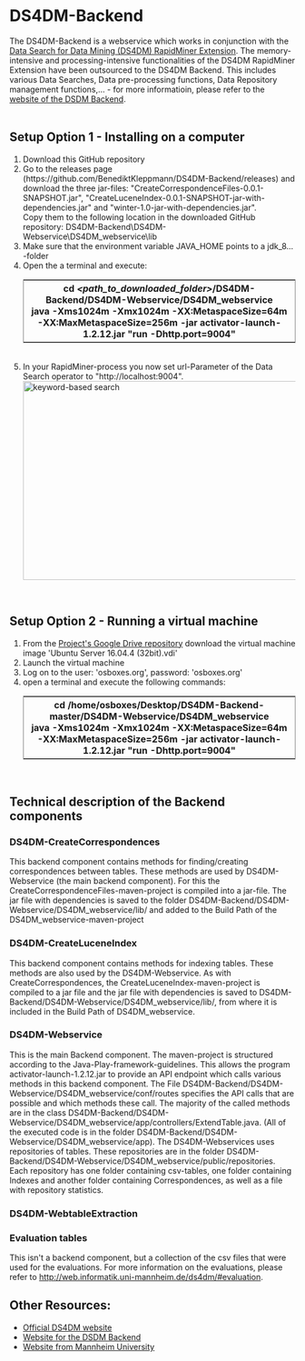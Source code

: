 # DS4DM-Backend

The DS4DM-Backend is a webservice which works in conjunction with the <a href="https://community.rapidminer.com/t5/Community-Blog/The-Data-Search-for-Data-Mining-Extension-Release/ba-p/38231">Data Search for Data Mining (DS4DM) RapidMiner Extension</a>. The memory-intensive and processing-intensive functionalities of the DS4DM RapidMiner Extension have been outsourced to the DS4DM Backend. This includes various Data Searches, Data pre-processing functions, Data Repository management functions,... - for more informatioin, please refer to the <a href="http://web.informatik.uni-mannheim.de/ds4dm/">website of the DSDM Backend</a>.<br>
<br>

## Setup Option 1 - Installing on a computer
<ol>
  <li>Download this GitHub repository
  <li> Go to the releases page (https://github.com/BenediktKleppmann/DS4DM-Backend/releases) and download the three jar-files: "CreateCorrespondenceFiles-0.0.1-SNAPSHOT.jar", "CreateLuceneIndex-0.0.1-SNAPSHOT-jar-with-dependencies.jar" and "winter-1.0-jar-with-dependencies.jar". <br>
    Copy them to the following location in the downloaded GitHub repository: DS4DM-Backend\DS4DM-Webservice\DS4DM_webservice\lib
  <li>Make sure that the environment variable JAVA_HOME points to a jdk_8... -folder
  <li>Open the a terminal and execute:<br>
    <table frame="box">
      <tr>
        <th>
		  cd <i>&lt;path_to_downloaded_folder&gt;</i>/DS4DM-Backend/DS4DM-Webservice/DS4DM_webservice<br>
          java -Xms1024m -Xmx1024m -XX:MetaspaceSize=64m -XX:MaxMetaspaceSize=256m -jar activator-launch-1.2.12.jar "run -Dhttp.port=9004"
        </th>
      </tr>
    </table><br>
   <li>In your RapidMiner-process you now set url-Parameter of the Data Search operator to "http://localhost:9004".<br>
     <img class="img-responsive" src="http://web.informatik.uni-mannheim.de/ds4dm/images/Set_URL_in_Data_Search_operator.png" alt="keyword-based search" height="350" width="900" align="middle"  style="display: block; margin-left:auto; margin-right: auto;z-index: 1;">  
</ol>
<br>

## Setup Option 2 - Running a virtual machine
<ol>
  <li>From the <a href="https://drive.google.com/drive/u/2/folders/10FXg3QIXJXtIux78sqlpsGhKbNd6VVkp">Project's Google Drive repository</a> download the virtual machine image 'Ubuntu Server 16.04.4 (32bit).vdi'
  <li>Launch the virtual machine
  <li>Log on to the user: 'osboxes.org', password: 'osboxes.org'
  <li>open a terminal and execute the following commands:<br>
	  <table frame="box">
		  <tr>
			<th>
			  cd /home/osboxes/Desktop/DS4DM-Backend-master/DS4DM-Webservice/DS4DM_webservice<br>
			  java -Xms1024m -Xmx1024m -XX:MetaspaceSize=64m -XX:MaxMetaspaceSize=256m -jar activator-launch-1.2.12.jar "run -Dhttp.port=9004"
			</th>
		  </tr>
		</table><br>
</ol>

## Technical description of the Backend components
### DS4DM-CreateCorrespondences
This backend component contains methods for finding/creating correspondences between tables. These methods are used by DS4DM-Webservice (the main backend component). For this the CreateCorrespondenceFiles-maven-project is compiled into a jar-file. The jar file with dependencies is saved to the folder DS4DM-Backend/DS4DM-Webservice/DS4DM_webservice/lib/ and added to the Build Path of the DS4DM_webservice-maven-project

### DS4DM-CreateLuceneIndex
This backend component contains methods for indexing tables. These methods are also used by the DS4DM-Webservice. As with CreateCorrespondences, the CreateLuceneIndex-maven-project is compiled to a jar file and the jar file with dependencies is saved to DS4DM-Backend/DS4DM-Webservice/DS4DM_webservice/lib/, from where it is included in the Build Path of DS4DM_webservice.

### DS4DM-Webservice
This is the main Backend component. 
The maven-project is structured according to the Java-Play-framework-guidelines. This allows the program activator-launch-1.2.12.jar to provide an API endpoint which calls various methods in this backend component.
The File DS4DM-Backend/DS4DM-Webservice/DS4DM_webservice/conf/routes specifies the API calls that are possible and which methods these call. The majority of the called methods are in the class DS4DM-Backend/DS4DM-Webservice/DS4DM_webservice/app/controllers/ExtendTable.java. (All of the executed code is in the folder DS4DM-Backend/DS4DM-Webservice/DS4DM_webservice/app).
The DS4DM-Webservices uses repositories of tables. These repositories are in the folder DS4DM-Backend/DS4DM-Webservice/DS4DM_webservice/public/repositories. Each repository has one folder containing csv-tables, one folder containing Indexes and another folder containing Correspondences, as well as a file with repository statistics.


### DS4DM-WebtableExtraction

### Evaluation tables
This isn't a backend component, but a collection of the csv files that were used for the evaluations. For more information on the evaluations, please refer to http://web.informatik.uni-mannheim.de/ds4dm/#evaluation.


## Other Resources:
<ul>
  <li><a href="http://ds4dm.de/">Official DS4DM website</a>
  <li><a href="http://web.informatik.uni-mannheim.de/ds4dm/">Website for the DSDM Backend</a>
  <li><a href="http://dws.informatik.uni-mannheim.de/en/projects/ds4dm-data-search-for-data-mining/">Website from Mannheim University</a>
</ul>


